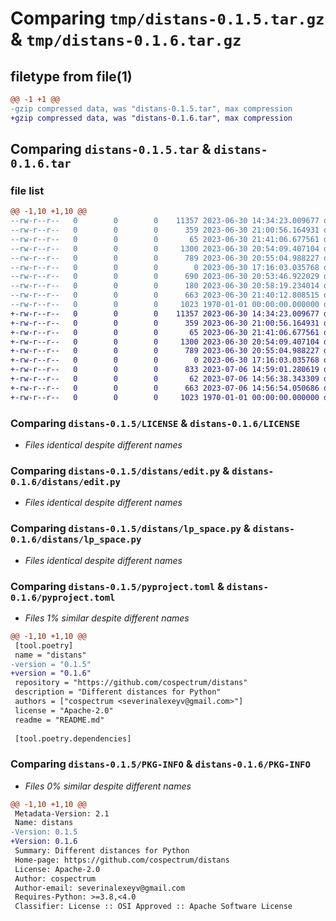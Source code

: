 # Comparing `tmp/distans-0.1.5.tar.gz` & `tmp/distans-0.1.6.tar.gz`

## filetype from file(1)

```diff
@@ -1 +1 @@
-gzip compressed data, was "distans-0.1.5.tar", max compression
+gzip compressed data, was "distans-0.1.6.tar", max compression
```

## Comparing `distans-0.1.5.tar` & `distans-0.1.6.tar`

### file list

```diff
@@ -1,10 +1,10 @@
--rw-r--r--   0        0        0    11357 2023-06-30 14:34:23.009677 distans-0.1.5/LICENSE
--rw-r--r--   0        0        0      359 2023-06-30 21:00:56.164931 distans-0.1.5/README.md
--rw-r--r--   0        0        0       65 2023-06-30 21:41:06.677561 distans-0.1.5/distans/__init__.py
--rw-r--r--   0        0        0     1300 2023-06-30 20:54:09.407104 distans-0.1.5/distans/edit.py
--rw-r--r--   0        0        0      789 2023-06-30 20:55:04.988227 distans-0.1.5/distans/lp_space.py
--rw-r--r--   0        0        0        0 2023-06-30 17:16:03.035768 distans-0.1.5/distans/py.typed
--rw-r--r--   0        0        0      690 2023-06-30 20:53:46.922029 distans-0.1.5/distans/stuff.py
--rw-r--r--   0        0        0      180 2023-06-30 20:58:19.234014 distans-0.1.5/distans/utils.py
--rw-r--r--   0        0        0      663 2023-06-30 21:40:12.808515 distans-0.1.5/pyproject.toml
--rw-r--r--   0        0        0     1023 1970-01-01 00:00:00.000000 distans-0.1.5/PKG-INFO
+-rw-r--r--   0        0        0    11357 2023-06-30 14:34:23.009677 distans-0.1.6/LICENSE
+-rw-r--r--   0        0        0      359 2023-06-30 21:00:56.164931 distans-0.1.6/README.md
+-rw-r--r--   0        0        0       65 2023-06-30 21:41:06.677561 distans-0.1.6/distans/__init__.py
+-rw-r--r--   0        0        0     1300 2023-06-30 20:54:09.407104 distans-0.1.6/distans/edit.py
+-rw-r--r--   0        0        0      789 2023-06-30 20:55:04.988227 distans-0.1.6/distans/lp_space.py
+-rw-r--r--   0        0        0        0 2023-06-30 17:16:03.035768 distans-0.1.6/distans/py.typed
+-rw-r--r--   0        0        0      833 2023-07-06 14:59:01.280619 distans-0.1.6/distans/stuff.py
+-rw-r--r--   0        0        0       62 2023-07-06 14:56:38.343309 distans-0.1.6/distans/utils.py
+-rw-r--r--   0        0        0      663 2023-07-06 14:56:54.050686 distans-0.1.6/pyproject.toml
+-rw-r--r--   0        0        0     1023 1970-01-01 00:00:00.000000 distans-0.1.6/PKG-INFO
```

### Comparing `distans-0.1.5/LICENSE` & `distans-0.1.6/LICENSE`

 * *Files identical despite different names*

### Comparing `distans-0.1.5/distans/edit.py` & `distans-0.1.6/distans/edit.py`

 * *Files identical despite different names*

### Comparing `distans-0.1.5/distans/lp_space.py` & `distans-0.1.6/distans/lp_space.py`

 * *Files identical despite different names*

### Comparing `distans-0.1.5/pyproject.toml` & `distans-0.1.6/pyproject.toml`

 * *Files 1% similar despite different names*

```diff
@@ -1,10 +1,10 @@
 [tool.poetry]
 name = "distans"
-version = "0.1.5"
+version = "0.1.6"
 repository = "https://github.com/cospectrum/distans"
 description = "Different distances for Python"
 authors = ["cospectrum <severinalexeyv@gmail.com>"]
 license = "Apache-2.0"
 readme = "README.md"
 
 [tool.poetry.dependencies]
```

### Comparing `distans-0.1.5/PKG-INFO` & `distans-0.1.6/PKG-INFO`

 * *Files 0% similar despite different names*

```diff
@@ -1,10 +1,10 @@
 Metadata-Version: 2.1
 Name: distans
-Version: 0.1.5
+Version: 0.1.6
 Summary: Different distances for Python
 Home-page: https://github.com/cospectrum/distans
 License: Apache-2.0
 Author: cospectrum
 Author-email: severinalexeyv@gmail.com
 Requires-Python: >=3.8,<4.0
 Classifier: License :: OSI Approved :: Apache Software License
```

